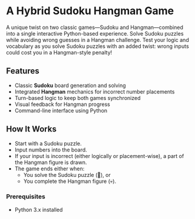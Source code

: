 # A Hybrid Sudoku Hangman Game
A unique twist on two classic games—Sudoku and Hangman—combined into a single interactive Python-based experience. Solve Sudoku puzzles while avoiding wrong guesses in a Hangman challenge. Test your logic and vocabulary as you solve Sudoku puzzles with an added twist: wrong inputs could cost you in a Hangman-style penalty!

## Features

- Classic **Sudoku** board generation and solving
- Integrated **Hangman** mechanics for incorrect number placements
- Turn-based logic to keep both games synchronized
- Visual feedback for Hangman progress
- Command-line interface using Python

##  How It Works

- Start with a Sudoku puzzle.
- Input numbers into the board.
- If your input is incorrect (either logically or placement-wise), a part of the Hangman figure is drawn.
- The game ends either when:
  - You solve the Sudoku puzzle (🎉), or
  - You complete the Hangman figure (💀).

### Prerequisites

- Python 3.x installed
